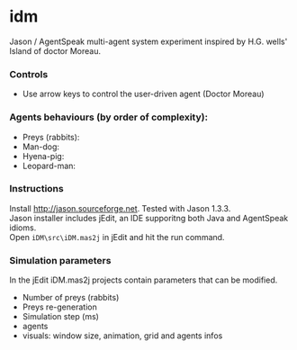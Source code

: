 idm
===

Jason / AgentSpeak multi-agent system experiment inspired by H.G. wells' Island of doctor Moreau.

### Controls
- Use arrow keys to control the user-driven agent (Doctor Moreau)

### Agents behaviours (by order of complexity):
- Preys (rabbits):
- Man-dog:
- Hyena-pig:
- Leopard-man:

### Instructions
Install http://jason.sourceforge.net. Tested with Jason 1.3.3.  
Jason installer includes jEdit, an IDE supporitng both Java and AgentSpeak idioms.   
Open `iDM\src\iDM.mas2j` in jEdit and hit the run command.

### Simulation parameters
In the jEdit iDM.mas2j projects contain parameters that can be modified.  
- Number of preys (rabbits)
- Preys re-generation 
- Simulation step (ms)
- agents
- visuals: window size, animation, grid and agents infos
